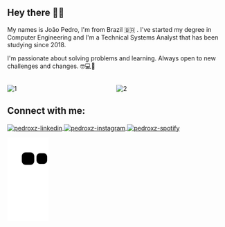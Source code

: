 ## Hey there ✌🏻

My names is João Pedro, I'm from Brazil :brazil: . I've started my degree in Computer Engineering and I'm a Technical Systems Analyst that has been studying since 2018.  

I'm passionate about solving problems and learning. Always open to new challenges and changes. :nerd_face::computer::guitar:		
##
<div style="display:flex; flex-direction: row; align-items: center; justify-content: space-around">
   <img width="380px" align="left" alt="1" src="https://github-readme-stats.vercel.app/api?username=Pedroxzz&show_icons=true&theme=dracula&count_private=true" />
  <img width="380px" align="left" alt="2" src="https://github-readme-stats.vercel.app/api/top-langs/?username=Pedroxzz&count_private=true&langs_count=4&layout=compact&theme=dracula&hide=html,tsql,css,plpgsql,objective-c" />
</div>

##

## Connect with me:
<a href="https://www.linkedin.com/in/joaopedro2117/" target="_blank">
<img align="center" alt="pedroxz-linkedin" height="30" width="40" src="https://cdn.jsdelivr.net/npm/simple-icons@5.2.0/icons/linkedin.svg" style="max-width:100%;">
</a>
<a href="https://www.instagram.com/joao_pedroxz/?hl=pt-br" target="_blank">
<img align="center" alt="pedroxz-instagram" height="30" width="40" src="https://cdn.jsdelivr.net/npm/simple-icons@5.2.0/icons/instagram.svg" style="max-width:100%;">
</a>
<a href="https://open.spotify.com/playlist/0WapGRUqu1BGRpTmcNzxK6?si=afab21aeedeb4688" target="_blank">
<img align="center" alt="pedroxz-spotify" height="30" width="40" src="https://cdn.jsdelivr.net/npm/simple-icons@5.2.0/icons/spotify.svg" style="max-width:100%;">
</a>



![Snake animation](https://github.com/rafaballerini/rafaballerini/blob/output/github-contribution-grid-snake.svg)
